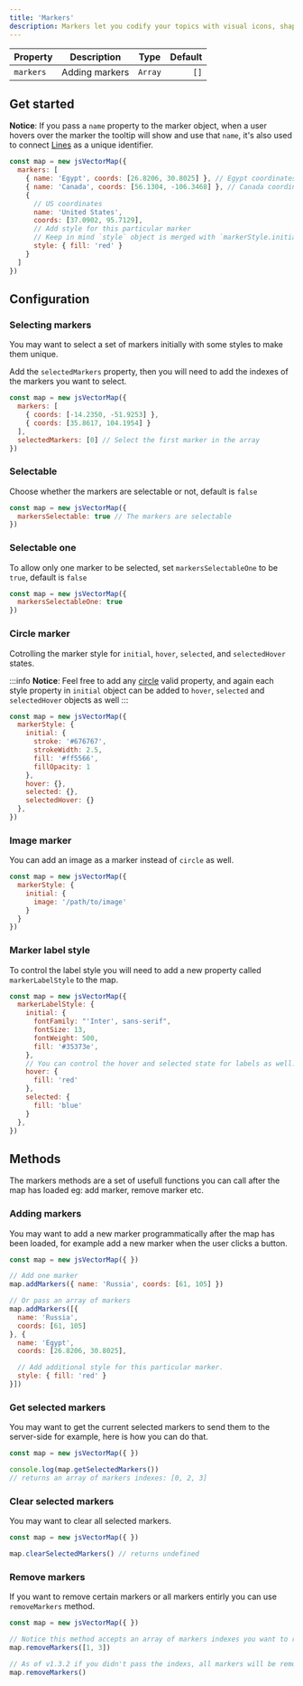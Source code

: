```yaml
---
title: 'Markers'
description: Markers let you codify your topics with visual icons, shapes, or textual tags.
---
```


| Property      | Description    | Type          | Default       |
| :------------ | :-----------:  | :-----------: | ------------: |
| `markers`     | Adding markers | `Array`       | `[]`          |

## Get started
<!-- Register markers specifications, to get started with markers do the example below. -->

**Notice**: If you pass a `name` property to the marker object, when a user hovers over the marker the tooltip will show and use that `name`, it's also used to connect [Lines](lines) as a unique identifier.

```js
const map = new jsVectorMap({ 
  markers: [
    { name: 'Egypt', coords: [26.8206, 30.8025] }, // Egypt coordinates
    { name: 'Canada', coords: [56.1304, -106.3468] }, // Canada coordinates
    {
      // US coordinates
      name: 'United States',
      coords: [37.0902, 95.7129],
      // Add style for this particular marker
      // Keep in mind `style` object is merged with `markerStyle.initial`
      style: { fill: 'red' }
    }
  ]
})
```

<vectorMap :options="{
  markers: [
    { name: 'Egypt', coords: [26.8206, 30.8025] },
    { name: 'Canada', coords: [56.1304, -106.3468] },
    {
      name: 'United States',
      coords: [37.0902, 95.7129],
      style: { fill: 'red' }
    }
  ],
}">
</vectorMap>

## Configuration

### Selecting markers
You may want to select a set of markers initially with some styles to make them unique.

Add the `selectedMarkers` property, then you will need to add the indexes of the markers you want to select.

```js
const map = new jsVectorMap({ 
  markers: [
    { coords: [-14.2350, -51.9253] },
    { coords: [35.8617, 104.1954] }
  ],
  selectedMarkers: [0] // Select the first marker in the array
})
```

### Selectable
Choose whether the markers are selectable or not, default is `false`

```js
const map = new jsVectorMap({ 
  markersSelectable: true // The markers are selectable
})
```

### Selectable one
To allow only one marker to be selected, set `markersSelectableOne` to be `true`, default is `false`

```js
const map = new jsVectorMap({ 
  markersSelectableOne: true
})
```

### Circle marker
Cotrolling the marker style for `initial`, `hover`, `selected`, and `selectedHover` states.

:::info
**Notice**: Feel free to add any [circle](https://developer.mozilla.org/en-US/docs/Web/SVG/Element/circle) valid property, and again each style property in `initial` object can be added to `hover`, `selected` and `selectedHover` objects as well
:::

```js
const map = new jsVectorMap({ 
  markerStyle: {
    initial: {
      stroke: '#676767',
      strokeWidth: 2.5,
      fill: '#ff5566',
      fillOpacity: 1
    },
    hover: {},
    selected: {},
    selectedHover: {}
  },
})
```

### Image marker
You can add an image as a marker instead of `circle` as well.

```js
const map = new jsVectorMap({
  markerStyle: {
    initial: {
      image: '/path/to/image'
    }
  }
})
```

### Marker label style
To control the label style you will need to add a new property called `markerLabelStyle` to the map.

```js
const map = new jsVectorMap({ 
  markerLabelStyle: {
    initial: {
      fontFamily: "'Inter', sans-serif",
      fontSize: 13,
      fontWeight: 500,
      fill: '#35373e',
    },
    // You can control the hover and selected state for labels as well.
    hover: {
      fill: 'red'
    },
    selected: {
      fill: 'blue'
    }
  },
})
```

## Methods

The markers methods are a set of usefull functions you can call after the map has loaded eg: add marker, remove marker etc.

### Adding markers
You may want to add a new marker programmatically after the map has been loaded, for example add a new marker when the user clicks a button.

```js
const map = new jsVectorMap({ })

// Add one marker
map.addMarkers({ name: 'Russia', coords: [61, 105] })

// Or pass an array of markers
map.addMarkers([{
  name: 'Russia',
  coords: [61, 105]
}, {
  name: 'Egypt',
  coords: [26.8206, 30.8025],

  // Add additional style for this particular marker.
  style: { fill: 'red' }
}])
```

### Get selected markers
You may want to get the current selected markers to send them to the server-side for example, here is how you can do that.

```js
const map = new jsVectorMap({ })

console.log(map.getSelectedMarkers())
// returns an array of markers indexes: [0, 2, 3]
```

### Clear selected markers
You may want to clear all selected markers.

```js
const map = new jsVectorMap({ })

map.clearSelectedMarkers() // returns undefined
```

### Remove markers
If you want to remove certain markers or all markers entirly you can use `removeMarkers` method.

```js
const map = new jsVectorMap({ })

// Notice this method accepts an array of markers indexes you want to remove
map.removeMarkers([1, 3])

// As of v1.3.2 if you didn't pass the indexs, all markers will be removed
map.removeMarkers()
```